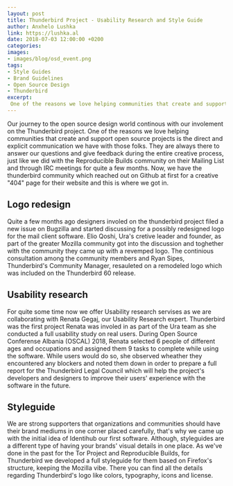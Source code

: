 ```yaml
---
layout: post
title: Thunderbird Project - Usability Research and Style Guide
author: Anxhelo Lushka
link: https://lushka.al
date: 2018-07-03 12:00:00 +0200
categories:
images:
- images/blog/osd_event.png
tags:
- Style Guides
- Brand Guidelines
- Open Source Design
- Thunderbird
excerpt:
 One of the reasons we love helping communities that create and support open source projects is the direct and explicit communication we have with those folks.[…]
---
```


Our journey to the open source design world continous with our involement on the Thunderbird project. One of the reasons we love helping communities that create and support open source projects is the direct and explicit communication we have with those folks. They are always there to answer our questions and give feedback during the entire creative process, just like we did with the Reproducible Builds community on their Mailing List and through IRC meetings for quite a few months. Now, we have the thunderbird community which reached out on Github at first for a creative "404" page for their website and this is where we got in.

## Logo redesign 
Quite a few months ago designers involed on the thunderbird project filed a new issue on Bugzilla and started discussing for a possibly redesigned logo for the mail client software. Elio Qoshi, Ura's cretive leader and founder, as part of the greater Mozilla community got into the discussion and toghether with the community they came up with a revemped logo. The continious consultation among the community members and Ryan Sipes, Thunderbird's Community Manager, resauleted on a remodeled logo which was included on the Thunderbird 60 release.

## Usability research
For quite some time now we offer Usability research servises as we are collaborating with Renata Gegaj, our Usability Research expert. Thunderbird was the first project Renata was involed in as part of the Ura team as she conducted a full usability study on real users. During Open Source Conferense Albania (OSCAL) 2018, Renata selected 6 people of different ages and occupations and assigned them 9 tasks to complete while using the software. While users would do so, she observed wheather they encountered any blockers and noted them down in order to prepare a full report for the Thunderbird Legal Council which will help the project's developers and designers to improve their users' experience with the software in the future.

## Styleguide
We are strong supporters that organizations and communities should have their brand mediums in one corner placed carefully, that's why we came up with the initial idea of Identihub our first software. Although, styleguides are a different type of having your brands' visual details in one place. As we've done in the past for the Tor Project and Reproducible Builds, for Thunderbird we developed a full styleguide for them based on Firefox's structure, keeping the Mozilla vibe. There you can find all the details regarding Thunderbird's logo like colors, typography, icons and license.
